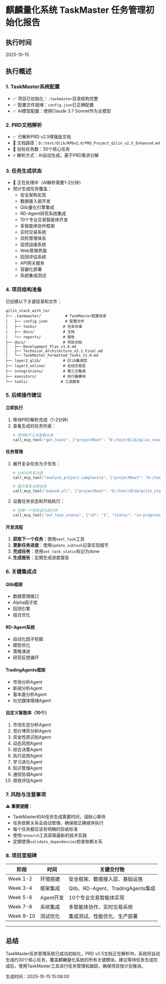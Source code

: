 # 麒麟量化系统 TaskMaster 任务管理初始化报告

## 执行时间
2025-10-15

## 执行概述

### 1. TaskMaster系统配置
- ✅ 项目已初始化：`.taskmaster`目录结构完整
- ✅ 配置文件就绪：`config.json`已正确配置
- ✅ AI模型配置：使用Claude 3.7 Sonnet作为主模型

### 2. PRD文档解析
- ✅ 已解析PRD v2.5增强版文档
- 📄 文档路径：`D:/test/Qlib/RPDv2.0/PRD_Project_Qilin_v2.5_Enhanced.md`
- 🎯 目标任务数：30个核心任务
- ⚡ 解析方式：AI自动生成，基于PRD需求分解

### 3. 任务生成状态
- 🔄 正在处理中（AI解析需要1-2分钟）
- 预计生成任务覆盖：
  - 安全架构实现
  - 数据接入层开发
  - Qlib量化引擎集成
  - RD-Agent研究系统集成
  - 10个专业交易智能体开发
  - 多智能体协作框架
  - 实时交易系统
  - 风险管理体系
  - 监控运维系统
  - Web管理界面
  - 回测评估系统
  - API网关服务
  - 容器化部署
  - 系统集成测试

### 4. 项目结构准备
已创建以下关键目录和文件：
```
qilin_stack_with_ta/
├── .taskmaster/           # TaskMaster配置目录
│   ├── config.json        # 配置文件
│   ├── tasks/            # 任务存储
│   ├── docs/             # 文档
│   └── reports/          # 报告
├── docs/                 # 项目文档
│   ├── Development_Plan_v1.0.md
│   ├── Technical_Architecture_v2.1_Final.md
│   └── TaskMaster_Formatted_Tasks_v1.0.md
├── layer2_qlib/          # Qlib集成层
├── layer3_online/        # 在线交易层
├── integrations/         # 第三方集成
├── executors/            # 执行器模块
└── tools/               # 工具脚本
```

### 5. 后续操作建议

#### 立即执行
1. 等待PRD解析完成（1-2分钟）
2. 查看生成的任务列表：
   ```powershell
   # 使用MCP工具查看任务
   call_mcp_tool("get_tasks", {"projectRoot": "D:/test/Qlib/qilin_stack_with_ta", "withSubtasks": true})
   ```

#### 任务管理
1. 展开复杂任务为子任务：
   ```powershell
   # 分析任务复杂度
   call_mcp_tool("analyze_project_complexity", {"projectRoot": "D:/test/Qlib/qilin_stack_with_ta"})
   
   # 展开高复杂度任务
   call_mcp_tool("expand_all", {"projectRoot": "D:/test/Qlib/qilin_stack_with_ta"})
   ```

2. 设置任务状态和开始执行：
   ```powershell
   # 将第一个任务设为进行中
   call_mcp_tool("set_task_status", {"id": "1", "status": "in-progress", "projectRoot": "D:/test/Qlib/qilin_stack_with_ta"})
   ```

#### 开发流程
1. **获取下一个任务**：使用`next_task`工具
2. **更新任务进度**：使用`update_subtask`记录实现细节
3. **完成任务**：使用`set_task_status`标记为done
4. **生成报告**：定期生成进度报告

### 6. 关键集成点

#### Qlib框架
- 数据管理接口
- Alpha因子库
- 回测引擎
- 组合优化

#### RD-Agent系统
- 自动化因子挖掘
- 模型优化
- 策略演进
- 研究反馈循环

#### TradingAgents框架
- 市场分析Agent
- 新闻分析Agent
- 基本面分析Agent
- 社交媒体情绪Agent

#### 自定义智能体（10个）
1. 市场生态分析Agent
2. 竞价博弈分析Agent
3. 资金性质识别Agent
4. 动态风控Agent
5. 综合决策Agent
6. 执行监控Agent
7. 学习进化Agent
8. 知识管理Agent
9. 通信协调Agent
10. 绩效评估Agent

### 7. 风险与注意事项

⚠️ **重要提醒**：
- TaskMaster的AI任务生成需要时间，请耐心等待
- 任务依赖关系会自动管理，确保按正确顺序执行
- 每个任务都应该有明确的验收标准
- 使用`research`工具获取最新的技术实践
- 定期使用`validate_dependencies`检查依赖关系

### 8. 项目里程碑

| 阶段 | 时间 | 关键交付物 |
|------|------|------------|
| Week 1-2 | 环境搭建 | 安全框架、数据接入层、基础设施 |
| Week 3-4 | 框架集成 | Qlib、RD-Agent、TradingAgents集成 |
| Week 5-6 | Agent开发 | 10个专业交易智能体实现 |
| Week 7-8 | 系统集成 | 多智能体协作、实时交易系统 |
| Week 9-10 | 测试优化 | 集成测试、性能优化、生产部署 |

---

## 总结

TaskMaster任务管理系统已成功初始化，PRD v2.5文档正在解析中。系统将自动生成约30个核心任务，覆盖麒麟量化系统的所有关键模块。建议等待任务生成完成后，使用TaskMaster工具进行任务管理和跟踪，确保项目按计划推进。

生成时间：2025-10-15 15:08:00